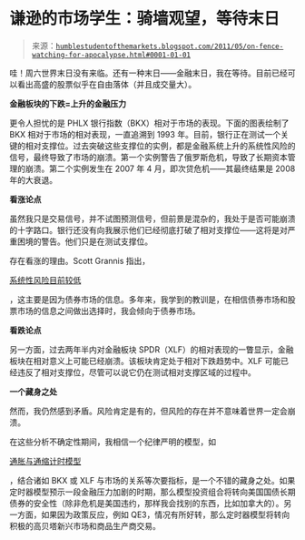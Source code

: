 <!--yml

分类：未分类

日期：2024-05-18 04:20:01

-->

# 谦逊的市场学生：骑墙观望，等待末日

> 来源：[`humblestudentofthemarkets.blogspot.com/2011/05/on-fence-watching-for-apocalypse.html#0001-01-01`](https://humblestudentofthemarkets.blogspot.com/2011/05/on-fence-watching-for-apocalypse.html#0001-01-01)

哇！周六世界末日没有来临。还有一种末日——金融末日，我在等待。目前已经可以看出高盛的股票似乎在自由落体（并且成交量大）。

**金融板块的下跌=上升的金融压力**

更令人担忧的是 PHLX 银行指数（BKX）相对于市场的表现。下面的图表绘制了 BKX 相对于市场的相对表现，一直追溯到 1993 年。目前，银行正在测试一个关键的相对支撑位。过去突破这些支撑位的实例，都是金融系统上升的系统性风险的信号，最终导致了市场的崩溃。第一个实例警告了俄罗斯危机，导致了长期资本管理的崩溃。第二个实例发生在 2007 年 4 月，即次贷危机——其最终结果是 2008 年的大衰退。

**看涨论点**

虽然我只是交易信号，并不试图预测信号，但前景是混杂的，我处于是否可能崩溃的十字路口。银行还没有向我展示他们已经彻底打破了相对支撑位——这将是对严重困境的警告。他们只是在测试支撑位。

存在看涨的理由。Scott Grannis 指出，

[系统性风险目前较低](http://scottgrannis.blogspot.com/2011/05/systemic-risk-remains-low-so-equities.html)

，这主要是因为债券市场的信息。多年来，我学到的教训是，在相信债券市场和股票市场的信息之间做出选择时，我会倾向于债券市场。

**看跌论点**

另一方面，过去两年半内对金融板块 SPDR（XLF）的相对表现的一瞥显示，金融板块在相对意义上可能已经崩溃。该板块肯定处于相对下跌趋势中。XLF 可能已经违反了相对支撑位，尽管可以说它仍在测试相对支撑区域的过程中。

**一个藏身之处**

然而，我仍然感到矛盾。风险肯定是有的，但风险的存在并不意味着世界一定会崩溃。

在这些分析不确定性期间，我相信一个纪律严明的模型，如

[通胀与通缩计时模型](http://www.qwestfunds.com/publications/newsletters_pdf/newsletter_november_2009.pdf)

，结合诸如 BKX 或 XLF 与市场的关系等次要指标，是一个不错的藏身之处。如果定时器模型预示一段金融压力加剧的时期，那么模型投资组合将转向美国国债长期债券的安全性（除非危机是美国违约，那样我会找别的东西，比如加拿大的）。另一方面，如果因为政策反应，例如 QE3，情况有所好转，那么定时器模型将转向积极的高贝塔新兴市场和商品生产商交易。
